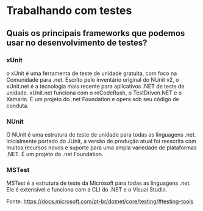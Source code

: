 # Trabalhando com testes

## Quais os principais frameworks que podemos usar no desenvolvimento de testes?

### xUnit
o xUnit é uma ferramenta de teste de unidade gratuita, com foco na Comunidade para .net. Escrito pelo inventário original do NUnit v2, o xUnit.net é a tecnologia mais recente para aplicativos .NET de teste de unidade. xUnit.net funciona com o reCodeRush, o TestDriven.NET e o Xamarin. É um projeto do .net Foundation e opera sob seu código de conduta.

### NUnit
O NUnit é uma estrutura de teste de unidade para todas as linguagens .net. Inicialmente portado do JUnit, a versão de produção atual foi reescrita com muitos recursos novos e suporte para uma ampla variedade de plataformas .NET. É um projeto do .net Foundation.

### MSTest
MSTest é a estrutura de teste da Microsoft para todas as linguagens .net. Ele é extensível e funciona com a CLI do .NET e o Visual Studio.

Fonte: https://docs.microsoft.com/pt-br/dotnet/core/testing/#testing-tools